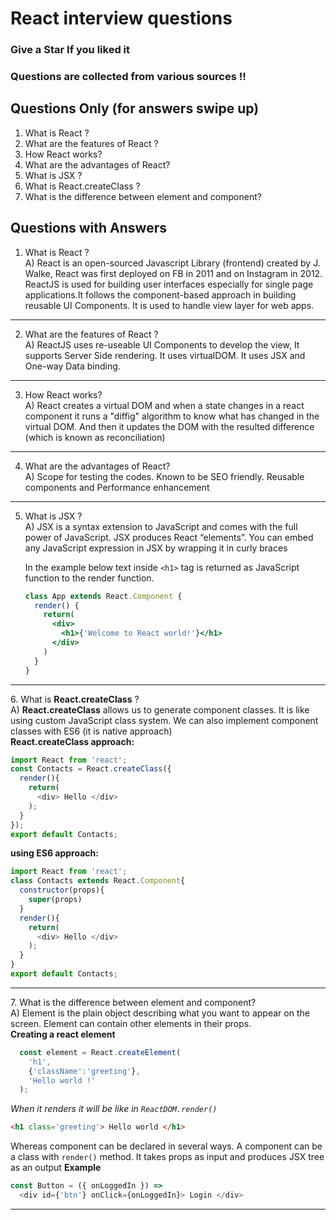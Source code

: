 # React interview questions
### Give a Star If you liked it
### Questions are collected from various sources !!

## Questions Only (for answers swipe up)
<ol>
  <li> What is React ? </li>
  <li> What are the features of React ? </li>
  <li> How React works? </li>
  <li> What are the advantages of React? </li>
  <li> What is JSX ? </li>
  <li> What is React.createClass ? </li>
  <li> What is the difference between element and component? </li>
</ol>

## Questions with Answers 

1. What is React ?  <br />
A) React is an open-sourced Javascript Library (frontend) created by J. Walke, React was first deployed on FB in 2011 and on Instagram in 2012. ReactJS is used for building user interfaces especially for single page applications.It follows the component-based approach in building reusable UI Components. It is used to handle view layer for web apps.
<hr/>

2. What are the features of React ?  <br />
A) ReactJS uses re-useable UI Components to develop the view, It supports Server Side rendering. It uses virtualDOM. It uses JSX and One-way Data binding.
<hr/>

3. How React works?  <br />
A) React creates a virtual DOM and when a state changes in a react component it runs a "diffig" algorithm to know what has changed in the virtual DOM. And then it updates the DOM with the resulted difference (which is known as reconciliation)
<hr/>

4. What are the advantages of React?  <br />
A) Scope for testing the codes. Known to be SEO friendly. Reusable components and Performance enhancement
<hr/>

5. What is JSX ?  
A) JSX is a syntax extension to JavaScript and comes with the full power of JavaScript. JSX produces React “elements”. You can embed any JavaScript expression in JSX by wrapping it in curly braces  

    In the example below text inside `<h1>` tag is returned as JavaScript function to the render function.

    ```jsx harmony
    class App extends React.Component {
      render() {
        return(
          <div>
            <h1>{'Welcome to React world!'}</h1>
          </div>
        )
      }
    }
    ```
<hr/>
6. What is <b>React.createClass</b> ? <br>
A) <b>React.createClass</b> allows us to generate component classes. It is like using custom JavaScript class system. We can also implement component classes with ES6 (it is native approach) <br>
<b> React.createClass approach: </b>

  ```javascript
  import React from 'react';
  const Contacts = React.createClass({
    render(){
      return(
        <div> Hello </div>
      );
    }
  });
export default Contacts;
  ```  

<b> using ES6 approach: </b>  
  ```javascript
  import React from 'react';
  class Contacts extends React.Component{
    constructor(props){
      super(props)
    }
    render(){
      return(
        <div> Hello </div>
      );
    }
  }
  export default Contacts;
  ```  
<hr/>
7. What is the difference between element and component?  
<br>
A) Element is the plain object describing what you want to appear on the screen. Element can contain other elements in their props. <br>
<b> Creating a react element </b>
  
    
      
```javascript  
  const element = React.createElement(  
    'h1',  
    {'className':'greeting'},  
    'Hello world !'  
  );  
``` 
 

<i> When it renders it will be like in `ReactDOM.render()` </i> 
  ```html
  <h1 class='greeting'> Hello world </h1>
  ```  

Whereas component can be declared in several ways. A component can be a class with `render()` method. It takes props as input and produces JSX tree as an output
<b> Example </b>
  ```javascript
  const Button = ({ onLoggedIn }) =>
    <div id={'btn'} onClick={onLoggedIn}> Login </div>
  ```

<hr />
